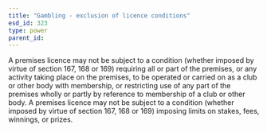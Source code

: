```yaml
---
title: "Gambling - exclusion of licence conditions"
esd_id: 323
type: power
parent_id:  
---
```


A premises licence may not be subject to a condition (whether imposed by virtue of section 167, 168 or 169) requiring all or part of the premises, or any activity taking place on the premises, to be operated or carried on as a club or other body with membership, or  restricting use of any part of the premises wholly or partly by reference to membership of a club or other body.    A premises licence may not be subject to a condition (whether imposed by virtue of section 167, 168 or 169) imposing limits on stakes, fees, winnings, or prizes.

